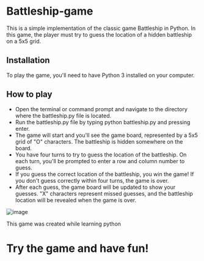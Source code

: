 # Battleship-game
This is a simple implementation of the classic game Battleship in Python. In this game, the player must try to guess the location of a hidden battleship on a 5x5 grid.

## Installation
To play the game, you'll need to have Python 3 installed on your computer.

## How to play


* Open the terminal or command prompt and navigate to the directory where the battleship.py file is located.
* Run the battleship.py file by typing python battleship.py and pressing enter.
* The game will start and you'll see the game board, represented by a 5x5 grid of "O" characters. The battleship is hidden somewhere on the board.
* You have four turns to try to guess the location of the battleship. On each turn, you'll be prompted to enter a row and column number to guess.
* If you guess the correct location of the battleship, you win the game! If you don't guess correctly within four turns, the game is over.
* After each guess, the game board will be updated to show your guesses. "X" characters represent missed guesses, and the battleship location will be revealed when the game is over.

![image](https://user-images.githubusercontent.com/117821906/225372444-9e6da224-1142-4a8e-83fd-bc04dd43b2d4.png)



This game was created  while learning python

# Try the game and have fun!
